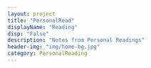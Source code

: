 ```yaml
---
layout: project
title: "PersonalRead"
displayName: "Reading"
disp: "False"
description: "Notes from Personal Readings"
header-img: "img/home-bg.jpg"
category: PersonalReading
---
```

